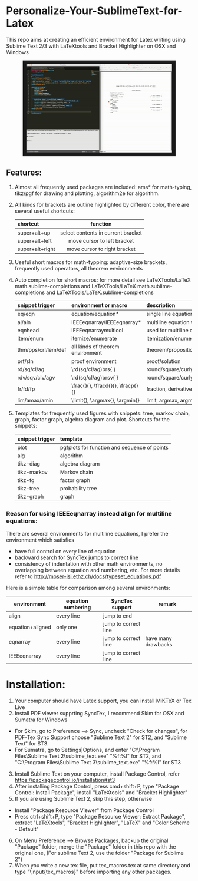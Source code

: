 # Personalize-Your-SublimeText-for-Latex
This repo aims at creating an efficient environment for Latex writing using Sublime Text 2/3 with LaTeXtools and Bracket Highlighter on OSX and Windows

<p align="center">
<a href="http://www.youtube.com/watch?feature=player_embedded&v=HrB-V4KGqgs
" target="_blank"><img src="https://github.com/Joshua1989/Personalize-Your-SublimeText-for-Latex/blob/master/demo.gif" 
alt="IMAGE ALT TEXT HERE" width="395" height="240" border="10" /></a>
</p>

## Features:
1. Almost all frequently used packages are included: ams* for math-typing, tikz/pgf for drawing and plotting, algorithm2e for algorithm.
2. All kinds for brackets are outline highlighted by different color, there are several useful shortcuts:

    | shortcut        |              function              |
    |-----------------|:----------------------------------:|
    | super+alt+up    | select contents in current bracket |
    | super+alt+left  |     move cursor to left bracket    |
    | super+alt+right |    move cursor to right bracket    |

3. Useful short macros for math-typping: adaptive-size brackets, frequently used operators, all theorem environments
4. Auto completion for short macros: for more detail see LaTeXTools/LaTeX math.sublime-completions and LaTeXTools/LaTeX math.sublime-completions and LaTeXTools/LaTeX.sublime-completions

    | snippet trigger     | environment or macro              | description                                        |
    |---------------------|-----------------------------------|----------------------------------------------------|
    | eq/eqn              | equation/equation*                | single line equation without/with numbering        |
    | al/aln              | IEEEeqnarray/IEEEeqnarray*        | multiline equation without/with numbering          |
    | eqnhead             | IEEEeqnarraymulticol              | used for multiline case when LHS too long          |
    | item/enum           | itemize/enumerate                 | itemization/enumeration environment                |
    | thm/pps/crl/lem/def | all kinds of theorem environment  | theorem/proposition/corollary/lemma/definition     |
    | prf/sln             | proof environment                 | proof/solution                                     |
    | rd/sq/cl/ag         | \rd(sq/cl/ag)brs{  }              | round/square/curly/angle brace                     |
    | rdv/sqv/clv/agv     | \rd(sq/cl/ag)brsv{  }             |  round/square/curly/angle brace with "|" delimiter |
    | fr/fd/fp            | \frac{}{}, \fracd{}{}, \fracp{}{} | fraction, derivative, partial derivative           |
    | lim/amax/amin       | \limit{}, \argmax{}, \argmin{}    | limit, argmax, argmin                              |
5. Templates for frequently used figures with snippets: tree, markov chain, graph, factor graph, algebra diagram and plot. Shortcuts for the snippets:

    | snippet trigger | template                                     |
    |-----------------|----------------------------------------------|
    | plot            | pgfplots for function and sequence of points |
    | alg             | algorithm                                    |
    | tikz-diag       | algebra diagram                              |
    | tikz-markov     | Markov chain                                 |
    | tikz-fg         | factor graph                                 |
    | tikz-tree       | probability tree                             |
    | tikz-graph      | graph                                        |


### Reason for using IEEEeqnarray instead align for multiline equations:
There are several environments for multiline equations, I prefer the environment which satisfies
* have full control on every line of equation
* backward search for SyncTex jumps to correct line
* consistency of indentation with other math environments, no overlapping between equation and numbering, etc. For more details refer to http://moser-isi.ethz.ch/docs/typeset_equations.pdf

Here is a simple table for comparison among several environments:

| environment      | equation numbering | SyncTex support      | remark              |
|------------------|--------------------|----------------------|---------------------|
| align            | every line         | jump to end          |                     |
| equation+aligned | only one           | jump to correct line |                     |
| eqnarray         | every line         | jump to correct line | have many drawbacks |
| IEEEeqnarray     | every line         | jump to correct line |                     |

# Installation:
1. Your computer should have Latex support, you can install MiKTeX or Tex Live
2. Install PDF viewer supprting SyncTex, I recommend Skim for OSX and Sumatra for Windows
  * For Skim, go to Preference --> Sync, uncheck "Check for changes", for PDF-Tex Sync Support choose "Sublime Text 2" for ST2, and "Sublime Text" for ST3.
  * For Sumatra, go to Settings|Options, and enter "C:\Program Files\Sublime Text 2\sublime_text.exe" "%f:%l" for ST2, and "C:\Program Files\Sublime Text 3\sublime_text.exe" "%f:%l" for ST3
3. Install Sublime Text on your computer, install Package Control, refer https://packagecontrol.io/installation#st3
4. After installing Package Control, press cmd+shift+P, type "Package Control: Install Package", install "LaTeXtools" and "Bracket Highlighter"
5. If you are using Sublime Text 2, skip this step, otherwise 
  * Install "Package Resource Viewer" from Package Control
  * Press ctrl+shift+P, type "Package Resource Viewer: Extract Package", extract "LaTeXtools", "Bracket Highlighter", "LaTeX" and "Color Scheme - Default"
6. On Menu Preference --> Browse Packages, backup the original "Package" folder, merge the "Package" folder in this repo with the original one, (For sublime Text 2, use the folder "Package for Sublime 2")
7. When you write a new tex file, put tex_macros.tex at same directory and type "\input{tex_macros}" before importing any other packages.
